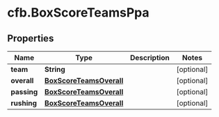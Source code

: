 # cfb.BoxScoreTeamsPpa

## Properties
Name | Type | Description | Notes
------------ | ------------- | ------------- | -------------
**team** | **String** |  | [optional] 
**overall** | [**BoxScoreTeamsOverall**](BoxScoreTeamsOverall.md) |  | [optional] 
**passing** | [**BoxScoreTeamsOverall**](BoxScoreTeamsOverall.md) |  | [optional] 
**rushing** | [**BoxScoreTeamsOverall**](BoxScoreTeamsOverall.md) |  | [optional] 


